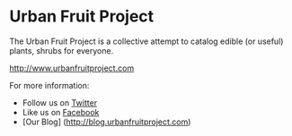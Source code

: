 # Urban Fruit Project

The Urban Fruit Project is a collective attempt to catalog edible (or useful) plants, shrubs for everyone.

http://www.urbanfruitproject.com

For more information:
* Follow us on [Twitter](http://www.twitter.com/fruitproject)
* Like us on [Facebook](http://www.facebook.com/UrbanFruitProject)
* [Our Blog] (http://blog.urbanfruitproject.com)
